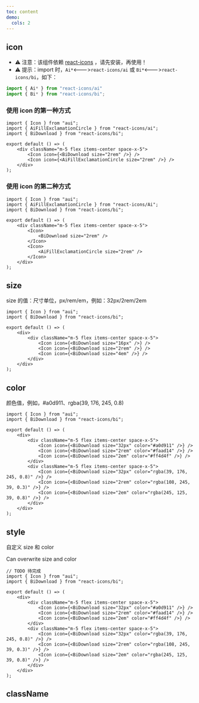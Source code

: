 ```yaml
---
toc: content
demo:
  cols: 2
---
```


## icon

- ⚠️ 注意：该组件依赖 [react-icons](https://github.com/react-icons/react-icons) ，请先安装，再使用！
- ⚠️ 提示：import 时，`Ai*`<--->`react-icons/ai` 或 `Bi*`<--->`react-icons/bi`，如下：

```javascript
import { Ai* } from "react-icons/ai"
import { Bi* } from "react-icons/bi";
```

### 使用 icon 的第一种方式

```tsx
import { Icon } from "aui";
import { AiFillExclamationCircle } from "react-icons/ai";
import { BiDownload } from "react-icons/bi";

export default () => (
	<div className="m-5 flex items-center space-x-5">
		<Icon icon={<BiDownload size="2rem" />} />
		<Icon icon={<AiFillExclamationCircle size="2rem" />} />
	</div>
);
```

### 使用 icon 的第二种方式

```tsx
import { Icon } from "aui";
import { AiFillExclamationCircle } from "react-icons/Ai";
import { BiDownload } from "react-icons/bi";

export default () => (
	<div className="m-5 flex items-center space-x-5">
		<Icon>
			<BiDownload size="2rem" />
		</Icon>
		<Icon>
			<AiFillExclamationCircle size="2rem" />
		</Icon>
	</div>
);
```

## size

size 的值：尺寸单位，px/rem/em，例如：32px/2rem/2em

```tsx
import { Icon } from "aui";
import { BiDownload } from "react-icons/bi";

export default () => (
	<div>
		<div className="m-5 flex items-center space-x-5">
			<Icon icon={<BiDownload size="16px" />} />
			<Icon icon={<BiDownload size="2rem" />} />
			<Icon icon={<BiDownload size="4em" />} />
		</div>
	</div>
);
```

## color

颜色值，例如，#a0d911、rgba(39, 176, 245, 0.8)

```tsx
import { Icon } from "aui";
import { BiDownload } from "react-icons/bi";

export default () => (
	<div>
		<div className="m-5 flex items-center space-x-5">
			<Icon icon={<BiDownload size="32px" color="#a0d911" />} />
			<Icon icon={<BiDownload size="2rem" color="#faad14" />} />
			<Icon icon={<BiDownload size="2em" color="#ff4d4f" />} />
		</div>
		<div className="m-5 flex items-center space-x-5">
			<Icon icon={<BiDownload size="32px" color="rgba(39, 176, 245, 0.8)" />} />
			<Icon icon={<BiDownload size="2rem" color="rgba(108, 245, 39, 0.3)" />} />
			<Icon icon={<BiDownload size="2em" color="rgba(245, 125, 39, 0.8)" />} />
		</div>
	</div>
);
```

## style

自定义 size 和 color

Can overwrite size and color

```tsx
// TODO 待完成
import { Icon } from "aui";
import { BiDownload } from "react-icons/bi";

export default () => (
	<div>
		<div className="m-5 flex items-center space-x-5">
			<Icon icon={<BiDownload size="32px" color="#a0d911" />} />
			<Icon icon={<BiDownload size="2rem" color="#faad14" />} />
			<Icon icon={<BiDownload size="2em" color="#ff4d4f" />} />
		</div>
		<div className="m-5 flex items-center space-x-5">
			<Icon icon={<BiDownload size="32px" color="rgba(39, 176, 245, 0.8)" />} />
			<Icon icon={<BiDownload size="2rem" color="rgba(108, 245, 39, 0.3)" />} />
			<Icon icon={<BiDownload size="2em" color="rgba(245, 125, 39, 0.8)" />} />
		</div>
	</div>
);
```

## className
